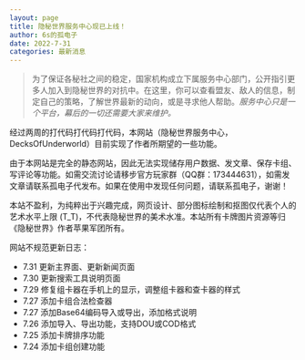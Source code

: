 ```yaml
---
layout: page
title: 隐秘世界服务中心现已上线！
author: 6s的孤电子
date: 2022-7-31
categories: 最新消息
---
```


> 为了保证各秘社之间的稳定，国家机构成立下属服务中心部门，公开指引更多人加入到隐秘世界的对抗中。在这里，你可以查看盟友、敌人的信息，制定自己的策略，了解世界最新的动向，或是寻求他人帮助。*服务中心只是一个平台，幕后的一切还需要大家来维护。*

经过两周的打代码打代码打代码，本网站（隐秘世界服务中心，DecksOfUnderworld）目前实现了作者所期望的一些功能。

由于本网站是完全的静态网站，因此无法实现储存用户数据、发文章、保存卡组、写评论等功能。如需交流讨论请移步官方玩家群（QQ群：173444631），如需发文章请联系孤电子代发布。如果在使用中发现任何问题，请联系孤电子，谢谢！

本站不盈利，为纯粹出于兴趣完成，网页设计、部分图标绘制和抠图仅代表个人的艺术水平上限 (T_T)，不代表隐秘世界的美术水准。本站所有卡牌图片资源等归《隐秘世界》作者苹果军团所有。

网站不规范更新日志：

- 7.31 更新主界面、更新新闻页面
- 7.30 更新搜索工具说明页面
- 7.29 修复组卡器在手机上的显示，调整组卡器和查卡器的样式
- 7.27 添加卡组合法检查器
- 7.27 添加Base64编码导入或导出，添加格式说明
- 7.26 添加导入、导出功能，支持DOU或COD格式
- 7.25 添加卡牌排序功能
- 7.24 添加卡组创建功能

